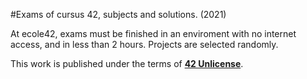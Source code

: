 #Exams of cursus 42, subjects and solutions. (2021)

At ecole42, exams must be finished in an enviroment with no internet access, and in less than 2 hours. 
Projects are selected randomly.


This work is published under the terms of **[42 Unlicense](https://github.com/gcamerli/42unlicense)**.
